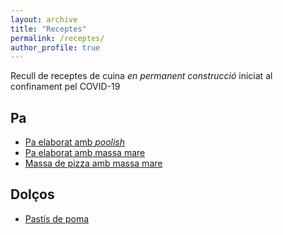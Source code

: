 ```yaml
---
layout: archive
title: "Receptes"
permalink: /receptes/
author_profile: true
---
```


Recull de receptes de cuina *en permanent construcció* iniciat al confinament pel COVID-19

## Pa

* [Pa elaborat amb *poolish*](Pa/Pa_amb_poolish.md)
* [Pa elaborat amb massa mare](Pa/Pa_amb_massa_mare.md)
* [Massa de pizza amb massa mare](Pa/Massa_pizza.md)

## Dolços

* [Pastís de poma](Dolcos/Pastis_poma.md)